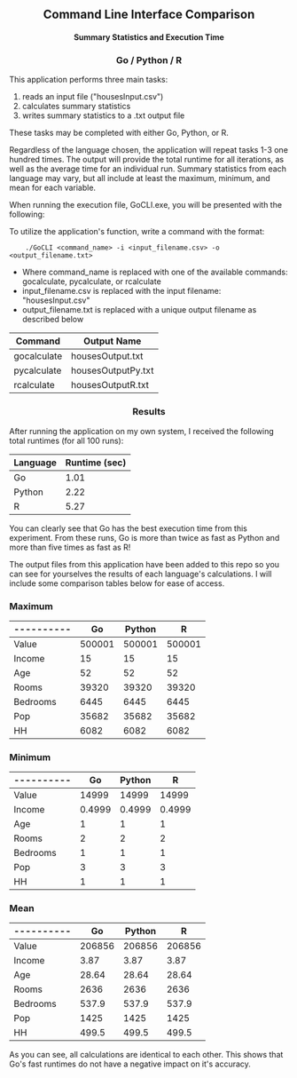 <h2 align="center">
Command Line Interface Comparison
</h2>

<h4 align="center">
Summary Statistics and Execution Time
</h4>

<h3 align="center">
Go / Python / R
</h3>

This application performs three main tasks:
1. reads an input file ("housesInput.csv")
2. calculates summary statistics
3. writes summary statistics to a .txt output file

These tasks may be completed with either Go, Python, or R.

Regardless of the language chosen, the application will repeat tasks 1-3 one hundred times. The output will provide the total runtime for all iterations, as well as the average time for an individual run. Summary statistics from each language may vary, but all include at least the maximum, minimum, and mean for each variable.

When running the execution file, GoCLI.exe, you will be presented with the following:


To utilize the application's function, write a command with the format:
```
    ./GoCLI <command_name> -i <input_filename.csv> -o <output_filename.txt>
```

- Where command_name is replaced with one of the available commands: gocalculate, pycalculate, or rcalculate
- input_filename.csv is replaced with the input filename: "housesInput.csv"
- output_filename.txt is replaced with a unique output filename as described below

|   Command   |     Output Name    |
|-------------|--------------------|
| gocalculate | housesOutput.txt   |
| pycalculate | housesOutputPy.txt |
| rcalculate  | housesOutputR.txt  |


<h3 align="center">
Results
</h3>

After running the application on my own system, I received the following total runtimes (for all 100 runs):

| Language | Runtime (sec) |
|----------|---------------|
| Go       | 1.01          |
| Python   | 2.22          |
| R        | 5.27          |

You can clearly see that Go has the best execution time from this experiment. From these runs, Go is more than twice as fast as Python and more than five times as fast as R!

The output files from this application have been added to this repo so you can see for yourselves the results of each language's calculations. I will include some comparison tables below for ease of access.

### Maximum
|----------| Go     | Python | R      |
|----------|--------|--------|--------|
| Value    | 500001 | 500001 | 500001 |
| Income   | 15     | 15     | 15     |
| Age      | 52     | 52     | 52     |
| Rooms    | 39320  | 39320  | 39320  |
| Bedrooms | 6445   | 6445   | 6445   |
| Pop      | 35682  | 35682  | 35682  |
| HH       | 6082   | 6082   | 6082   |

### Minimum
|----------| Go     | Python | R      |
|----------|--------|--------|--------|
| Value    | 14999  | 14999  | 14999  |
| Income   | 0.4999 | 0.4999 | 0.4999 |
| Age      | 1      | 1      | 1      |
| Rooms    | 2      | 2      | 2      |
| Bedrooms | 1      | 1      | 1      |
| Pop      | 3      | 3      | 3      |
| HH       | 1      | 1      | 1      |


### Mean
|----------| Go     | Python | R      |
|----------|--------|--------|--------|
| Value    | 206856 | 206856 | 206856 |
| Income   | 3.87   | 3.87   | 3.87   |
| Age      | 28.64  | 28.64  | 28.64  |
| Rooms    | 2636   | 2636   | 2636   |
| Bedrooms | 537.9  | 537.9  | 537.9  |
| Pop      | 1425   | 1425   | 1425   |
| HH       | 499.5  | 499.5  | 499.5  |

As you can see, all calculations are identical to each other. This shows that Go's fast runtimes do not have a negative impact on it's accuracy.